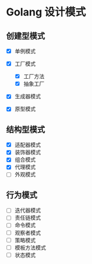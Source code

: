 # Golang 设计模式

## 创建型模式
- [x] 单例模式
- [x] 工厂模式
  - [x] 工厂方法
  - [x] 抽象工厂
- [x] 生成器模式
- [x] 原型模式


## 结构型模式
- [x] 适配器模式
- [x] 装饰器模式
- [x] 组合模式
- [x] 代理模式
- [ ] 外观模式

## 行为模式
- [ ] 迭代器模式
- [ ] 责任链模式
- [ ] 命令模式
- [ ] 观察者模式
- [ ] 策略模式
- [ ] 模板方法模式
- [ ] 状态模式